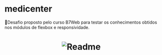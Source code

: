 # medicenter
🚀Desafio proposto pelo curso B7Web para testar os conhecimentos obtidos nos módulos de flexbox e responsividade.

<h1 align="center">
<img alt="Readme" title="Readme" src="github/Readme-gif.gif" />
</h1>
